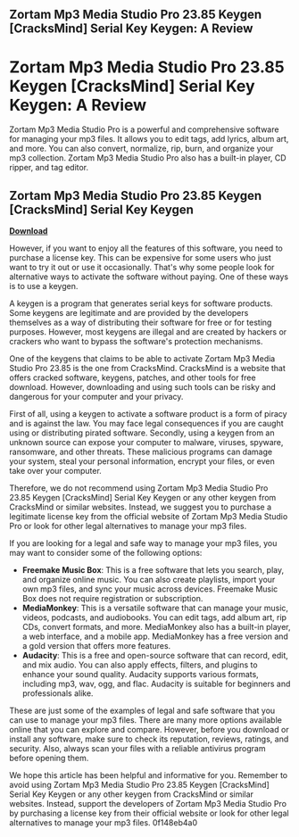 ## Zortam Mp3 Media Studio Pro 23.85 Keygen [CracksMind] Serial Key Keygen: A Review

  
# Zortam Mp3 Media Studio Pro 23.85 Keygen [CracksMind] Serial Key Keygen: A Review
 
Zortam Mp3 Media Studio Pro is a powerful and comprehensive software for managing your mp3 files. It allows you to edit tags, add lyrics, album art, and more. You can also convert, normalize, rip, burn, and organize your mp3 collection. Zortam Mp3 Media Studio Pro also has a built-in player, CD ripper, and tag editor.
 
## Zortam Mp3 Media Studio Pro 23.85 Keygen [CracksMind] Serial Key Keygen


[**Download**](https://soawresotni.blogspot.com/?d=2tKiRW)

 
However, if you want to enjoy all the features of this software, you need to purchase a license key. This can be expensive for some users who just want to try it out or use it occasionally. That's why some people look for alternative ways to activate the software without paying. One of these ways is to use a keygen.
 
A keygen is a program that generates serial keys for software products. Some keygens are legitimate and are provided by the developers themselves as a way of distributing their software for free or for testing purposes. However, most keygens are illegal and are created by hackers or crackers who want to bypass the software's protection mechanisms.
 
One of the keygens that claims to be able to activate Zortam Mp3 Media Studio Pro 23.85 is the one from CracksMind. CracksMind is a website that offers cracked software, keygens, patches, and other tools for free download. However, downloading and using such tools can be risky and dangerous for your computer and your privacy.
 
First of all, using a keygen to activate a software product is a form of piracy and is against the law. You may face legal consequences if you are caught using or distributing pirated software. Secondly, using a keygen from an unknown source can expose your computer to malware, viruses, spyware, ransomware, and other threats. These malicious programs can damage your system, steal your personal information, encrypt your files, or even take over your computer.
 
Therefore, we do not recommend using Zortam Mp3 Media Studio Pro 23.85 Keygen [CracksMind] Serial Key Keygen or any other keygen from CracksMind or similar websites. Instead, we suggest you to purchase a legitimate license key from the official website of Zortam Mp3 Media Studio Pro or look for other legal alternatives to manage your mp3 files.
  
If you are looking for a legal and safe way to manage your mp3 files, you may want to consider some of the following options:
 
- **Freemake Music Box**: This is a free software that lets you search, play, and organize online music. You can also create playlists, import your own mp3 files, and sync your music across devices. Freemake Music Box does not require registration or subscription.
- **MediaMonkey**: This is a versatile software that can manage your music, videos, podcasts, and audiobooks. You can edit tags, add album art, rip CDs, convert formats, and more. MediaMonkey also has a built-in player, a web interface, and a mobile app. MediaMonkey has a free version and a gold version that offers more features.
- **Audacity**: This is a free and open-source software that can record, edit, and mix audio. You can also apply effects, filters, and plugins to enhance your sound quality. Audacity supports various formats, including mp3, wav, ogg, and flac. Audacity is suitable for beginners and professionals alike.

These are just some of the examples of legal and safe software that you can use to manage your mp3 files. There are many more options available online that you can explore and compare. However, before you download or install any software, make sure to check its reputation, reviews, ratings, and security. Also, always scan your files with a reliable antivirus program before opening them.
 
We hope this article has been helpful and informative for you. Remember to avoid using Zortam Mp3 Media Studio Pro 23.85 Keygen [CracksMind] Serial Key Keygen or any other keygen from CracksMind or similar websites. Instead, support the developers of Zortam Mp3 Media Studio Pro by purchasing a license key from their official website or look for other legal alternatives to manage your mp3 files.
 0f148eb4a0
